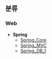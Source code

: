 ## 분류
### Web
* **Spring**
  * [Spring_Core](https://github.com/HanSeongJun/My_Tech_Summary/tree/main/Web/Spring/Spring_Core)
  * [Spring_MVC](https://github.com/HanSeongJun/My_Tech_Summary/tree/main/Web/Spring/Spring_MVC)
  * [Spring_DB_1](https://github.com/HanSeongJun/My_Tech_Summary/tree/main/Web/Spring_DB)
